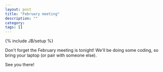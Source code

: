```yaml
---
layout: post
title: "February meeting"
description: ""
category: 
tags: []
---
```

{% include JB/setup %}

Don't forget the February meeting is tonight! We'll be doing some coding, so
bring your laptop (or pair with someone else).

See you there!
